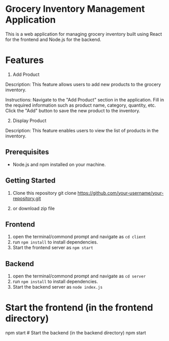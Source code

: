 
# Grocery Inventory Management Application

This is a web application for managing grocery inventory built using React for the frontend
and Node.js for the backend.

# Features

1. Add Product 

Description:
 This feature allows users to add new products to the grocery inventory.

Instructions:
Navigate to the "Add Product" section in the application.
Fill in the required information such as product name, category, quantity, etc.
Click the "Add" button to save the new product to the inventory.

2. Display Product 

Description:
This feature enables users to view the list of products in the inventory.

## Prerequisites

- Node.js and npm installed on your machine.

## Getting Started

1. Clone this repository 
git clone https://github.com/your-username/your-repository.git

2. or download zip file

## Frontend 
1. open the terminal/commond prompt and navigate as `cd client`
2. run `npm install` to install dependencies.
3. Start the frontend server as `npm start`


## Backend
1. open the terminal/commond prompt and navigate as `cd server`
2. run `npm install` to install dependencies.
3. Start the backend server as `node index.js`

# Start the frontend (in the frontend directory)
 npm start                                                                                                      # Start the backend (in the backend directory)
npm start